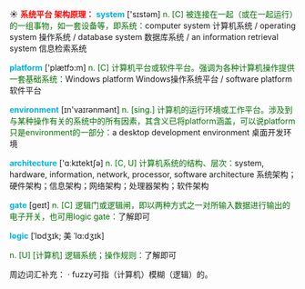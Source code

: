 ☀ <font color="red">**系统平台 架构原理：**</font>
<font color="sky blue">**system**</font> ['sɪstəm] 
<font color="rgb(227, 108, 9)">n. [C] 被连接在一起（或在一起运行）的一组事物，如一套设备等，即系统：</font>computer system 计算机系统 / operating system 操作系统 / database system 数据库系统 / an information retrieval system 信息检索系统

<font color="sky blue">**platform**</font> ['plætfɔ:m] 
<font color="rgb(227, 108, 9)">n. [C] 计算机平台或软件平台。强调为各种计算机操作提供一套基础系统：</font>Windows platform Windows操作系统平台 / software platform 软件平台

<font color="sky blue">**environment**</font> [ɪn'vaɪrənmənt] 
<font color="rgb(227, 108, 9)">n. [sing.] 计算机的运行环境或工作平台。涉及到与某种操作有关的系统中的所有因素，其含义已将platform涵盖，可以说platform只是environment的一部分：</font>a desktop development environment 桌面开发环境

<font color="sky blue">**architecture**</font> ['ɑːkɪtektʃə] 
<font color="rgb(227, 108, 9)">n. [C, U] 计算机系统的结构、层次：</font>system, hardware, information, network, processor, software architecture 系统架构；硬件架构；信息架构；网络架构；处理器架构；软件架构

<font color="sky blue">**gate**</font> [ɡeɪt] 
<font color="rgb(227, 108, 9)">n. [C] 逻辑门或逻辑闸，即以两种方式之一对所输入数据进行输出的电子开关，也可用logic gate：</font>了解即可
           

<font color="sky blue">**logic**</font> [ˈlɒdʒɪk; 美 ˈlɑ:dʒɪk]

<font color="rgb(227, 108, 9)">n. [U] [计算机] 逻辑系统；操作规则：</font>了解即可

周边词汇补充：
· fuzzy可指（计算机）模糊（逻辑）的。